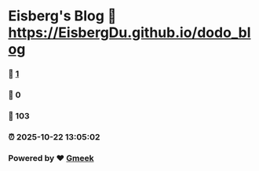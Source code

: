 # Eisberg's Blog :link: https://EisbergDu.github.io/dodo_blog 
### :page_facing_up: [1](https://EisbergDu.github.io/dodo_blog/tag.html) 
### :speech_balloon: 0 
### :hibiscus: 103 
### :alarm_clock: 2025-10-22 13:05:02 
### Powered by :heart: [Gmeek](https://github.com/Meekdai/Gmeek)
